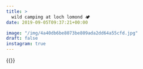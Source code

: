 ```yaml
---
title: >
  wild camping at loch lomond 🏕
date: 2019-09-05T09:37:21+00:00

image: "/img/4a40db6be8073be809ada2dd64a55cfd.jpg"
draft: false
instagram: true
---
```


{{<photo src="/img/4a40db6be8073be809ada2dd64a55cfd.jpg">}}
